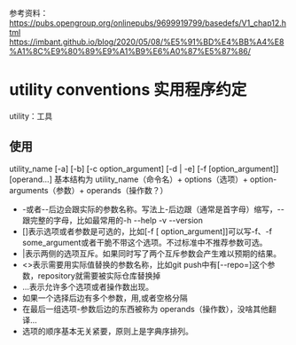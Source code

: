 参考资料： https://pubs.opengroup.org/onlinepubs/9699919799/basedefs/V1_chap12.html
https://imbant.github.io/blog/2020/05/08/%E5%91%BD%E4%BB%A4%E8%A1%8C%E9%80%89%E9%A1%B9%E6%A0%87%E5%87%86/

# utility conventions 实用程序约定
utility：工具



## 使用
utility_name [-a] [-b] [-c option_argument] [-d | -e] [-f [option_argument]] [operand...]
基本结构为 utility_name（命令名）+ options（选项）+ option-arguments（参数）+ operands（操作数？）

- -或者--后边会跟实际的参数名称。写法上-后边跟（通常是首字母）缩写，--跟完整的字母，比如最常用的-h --help -v --version
- []表示选项或者参数是可选的，比如[-f [ option_argument]]可以写-f、-f some_argument或者干脆不带这个选项。不过标准中不推荐参数可选。
- |表示两侧的选项互斥。如果同时写了两个互斥参数会产生难以预期的结果。
- <>表示需要用实际值替换的参数名称，比如git push中有[--repo=<repository>]这个参数，repository就需要被实际仓库替换掉
- ...表示允许多个选项或者操作数出现。
- 如果一个选择后边有多个参数，用,或者空格分隔
- 在最后一组选项-参数后边的东西被称为 operands（操作数），没啥其他翻译…
- 选项的顺序基本无关紧要，原则上是字典序排列。

